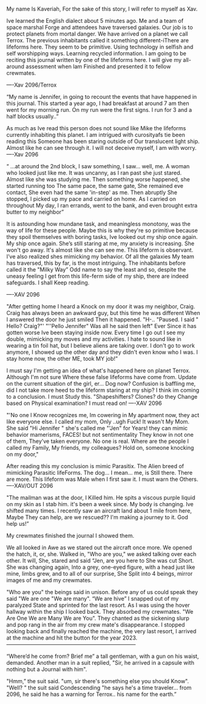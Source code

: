 My name Is Kaveriah, For the sake of this story, I will refer to myself as Xav.

Ive learned the English dialect about 5 minutes ago. Me and a team of space marshal Forge and attendees have traversed galaxies.
Our job is to protect planets from mortal danger. We have arrived on a planet we call Terrox. The previous inhabitants called it something different-iThere are lifeforms here. They seem to be primitive. Using technology in selfish and self worshipping ways. Learning recycled information.
I am going to be reciting this journal written by one of the lifeforms here. I will give my all-around assessment when lam
Finished and presented it to fellow crewmates.

—-Xav 2096/Terrox

“My name is Jennifer, in going to recount the events that have happened in this journal. This started a year ago, I had breakfast at around 7 am then went for my morning run. On my run were the first signs. I run for 3 and a half blocks usually..”

As much as Ive read this person does not sound like Mike the lifeforms currently inhabiting this planet. I am intrigued with curosityafs tie been reading this Someone has been staring outside of Our translucent light ship. Almost like he can see through it. I will not deceive myself, I am with worry. 
—-Xav 2096

“ ...at around the 2nd block, I saw something, I saw... well, me. A woman who looked just like me. It was uncanny, as I ran past she just stared. Almost like she was studying me. Then something worse happened, she started running too The same pace, the same gate, She remained eve contact, She even had the same 'in-step' as me. Then abruptly She stopped, I picked up my pace and carried on home. As I carried on throughout My day, I ran errands, went to the bank, and even brought extra butter to my neighbor”

It is astounding how mundane task, and meaningless monotony, was the way of life for these people. Maybe this is why they're so primitive because they spoil themselves with boring tasks, Ive looked out my ship once again. My ship once again. She’s still staring at me, my anxiety is increasing. She won't go away. It's almost like she can see me. This lifeform is observant. I’ve also realized shes mimicking my behavior. Of all the galaxies My team has traversed, this by far, is the most intriguing.
The inhabitants before called it the "Milky Way” Odd name to say the least and so, despite the uneasy feeling I get from this life-ferm side of my ship, there are indeed safeguards. I shall Keep reading. 

—-XAV 2096

"After getting home I heard a Knock on my door it was my neighbor, Craig. Craig has always been an awkward guy, but this time he was different When I answered the door he just smiled Then it happened. "H-..
"Paused. I said " Hello? Craig?"'
"''Pello Jennifer" Was all he said then left" Ever
Since it has gotten worse Ive been staying inside now. Every time I go out I see my double, mimicking my moves and my activities.
I hate to sound like in wearing a tin foil hat, but I believe aliens are taking over.
I don't go to work anymore, I showed up the other day and they didn't even know who I was. I stay home now, the other ME, took MY job!”

I must say I'm getting an idea of what's happened here on planet Terrox. Although I'm not sure Where these false lifeforms have come from.
Update on the current situation of the girl, er... Dog now? Confusion is baffling me, did I not take more heed to the lifeform staring at my ship? I think im coming to a conclusion. I must Study this. 
"Shapeshifters? Clones? do they
Change based on Physical examination? I must read on!
—-XAV 2096

"'No one I Know recognizes me, Im cowering in My apartment now, they act like everyone else. I called my mom, Only ..ugh Fuck! It wasn't My Mom. She said "Hi Jennifer " she's called me "'Jen" for Years! they can mimic behavior mamerisms, FACES! but not sentimentality They know in not one of them, They’ve taken everyone. No one is real. Where are the people I called my Family, My friends, my colleagues?
Hold on, someone knocking on my door,"


After reading this my conclusion is mimic
Parasitix. The Alien breed of mimicking
Parasitic lifeForms. The dog... I mean... me, is Still there. There are more. This lifeform was Male when I first saw it. I must warn the Others. 
—-XAV/OUT 2096

"The mailman was at the door, I Killed him. He spits a viscous purple liquid on my skin as I stab him. it's been a week since. My body is changing. Ive shifted many times.
I recently saw an aircraft land about 1 mile from here, Maybe They can help, are we rescued??
I'm making a journey to it. God help us!”

My crewmates finished the 
journal I showed them. 

We all looked in Awe 
as we stared out the aircraft once more. 
We opened the hatch, it, or, she. 
Walked in, "Who are you," we asked talking over each other.
It will, She, stared and said “Jen, are you here to
She was cut Short. 
She was changing again, Into a grey, one-eyed figure, with a head just like mine, limbs grew, and to all of our surprise, She Split into 4 beings, mirror images of me and my crewmates.

"Who are you" the beings said in unison. Before any of us could speak they said
"We are one
"We are many". 
“We are hive”
I snapped out of my paralyzed State and sprinted for the last resort. As I was using the hover hallway within the ship I looked back. They absorbed my crewmates.
"We Are One We are Many We are You".
They chanted as the sickening slurp and pop rang in the air from my crew mate's disappearance. 
I stopped looking back and finally reached the machine, the very last resort, I arrived at the machine and hit the button for the year 2023. 
————————————————————————

“Where’d he come from? Brief me” a tall gentleman, with a gun on his waist, demanded.
Another man in a suit replied, "Sir, he arrived in a capsule with nothing but a Journal with him". 

"Hmm,” the suit said.
"um, sir there's something else you should Know". 
"Well? " the suit said Condescending
"he says he's a time traveler... from 2096, he said he has a warning for Terrox.. his name for the earth.”